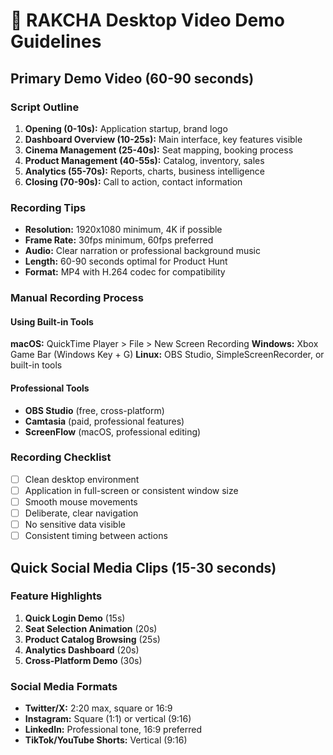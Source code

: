# 🎥 RAKCHA Desktop Video Demo Guidelines

## Primary Demo Video (60-90 seconds)

### Script Outline
1. **Opening (0-10s):** Application startup, brand logo
2. **Dashboard Overview (10-25s):** Main interface, key features visible
3. **Cinema Management (25-40s):** Seat mapping, booking process
4. **Product Management (40-55s):** Catalog, inventory, sales
5. **Analytics (55-70s):** Reports, charts, business intelligence
6. **Closing (70-90s):** Call to action, contact information

### Recording Tips
- **Resolution:** 1920x1080 minimum, 4K if possible
- **Frame Rate:** 30fps minimum, 60fps preferred
- **Audio:** Clear narration or professional background music
- **Length:** 60-90 seconds optimal for Product Hunt
- **Format:** MP4 with H.264 codec for compatibility

### Manual Recording Process

#### Using Built-in Tools
**macOS:** QuickTime Player > File > New Screen Recording
**Windows:** Xbox Game Bar (Windows Key + G)
**Linux:** OBS Studio, SimpleScreenRecorder, or built-in tools

#### Professional Tools
- **OBS Studio** (free, cross-platform)
- **Camtasia** (paid, professional features)
- **ScreenFlow** (macOS, professional editing)

### Recording Checklist
- [ ] Clean desktop environment
- [ ] Application in full-screen or consistent window size
- [ ] Smooth mouse movements
- [ ] Deliberate, clear navigation
- [ ] No sensitive data visible
- [ ] Consistent timing between actions

## Quick Social Media Clips (15-30 seconds)

### Feature Highlights
1. **Quick Login Demo** (15s)
2. **Seat Selection Animation** (20s)
3. **Product Catalog Browsing** (25s)
4. **Analytics Dashboard** (20s)
5. **Cross-Platform Demo** (30s)

### Social Media Formats
- **Twitter/X:** 2:20 max, square or 16:9
- **Instagram:** Square (1:1) or vertical (9:16)
- **LinkedIn:** Professional tone, 16:9 preferred
- **TikTok/YouTube Shorts:** Vertical (9:16)
